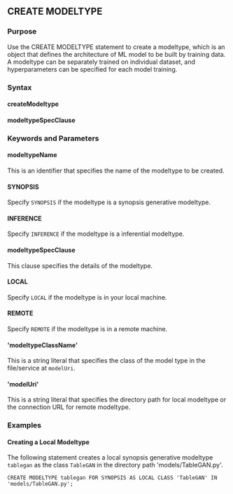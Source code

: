 ## CREATE MODELTYPE

### Purpose

Use the CREATE MODELTYPE statement to create a modeltype, which is an object that defines the architecture of ML model to be built by training data.
A modeltype can be separately trained on individual dataset, and hyperparameters can be specified for each model training.


### Syntax

#### createModeltype
<object type="image/svg+xml" data="./diagram/createModeltype1.rrd.svg" class="object" width="100%" height="100%"></object>
<object type="image/svg+xml" data="./diagram/createModeltype2.rrd.svg" class="object"></object>

#### modeltypeSpecClause
<object type="image/svg+xml" data="./diagram/modeltypeSpecClause.rrd.svg" class="object"></object>


### Keywords and Parameters

#### modeltypeName

This is an identifier that specifies the name of the modeltype to be created.

#### SYNOPSIS

Specify ```SYNOPSIS``` if the modeltype is a synopsis generative modeltype.

#### INFERENCE

Specify ```INFERENCE``` if the modeltype is a inferential modeltype.

#### modeltypeSpecClause

This clause specifies the details of the modeltype.

#### LOCAL

Specify ```LOCAL``` if the modeltype is in your local machine.

#### REMOTE

Specify ```REMOTE``` if the modeltype is in a remote machine.

#### 'modeltypeClassName'

This is a string literal that specifies the class of the model type in the file/service at ```modelUri```.

#### 'modelUri'

This is a string literal that specifies the directory path for local modeltype or the connection URL for remote modeltype.


### Examples

#### Creating a Local Modeltype

The following statement creates a local synopsis generative modeltype ```tablegan``` as the class ```TableGAN``` in the directory path 'models/TableGAN.py'.

```console
CREATE MODELTYPE tablegan FOR SYNOPSIS AS LOCAL CLASS 'TableGAN' IN 'models/TableGAN.py';
```
